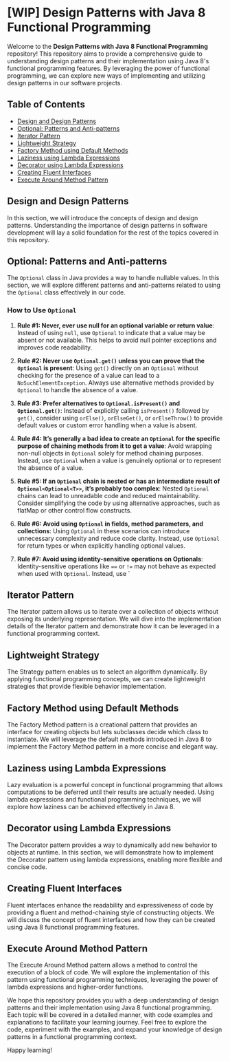 # [WIP] Design Patterns with Java 8 Functional Programming

Welcome to the **Design Patterns with Java 8 Functional Programming** repository! This repository aims to provide a comprehensive guide to understanding design patterns and their implementation using Java 8's functional programming features. By leveraging the power of functional programming, we can explore new ways of implementing and utilizing design patterns in our software projects.

## Table of Contents

- [Design and Design Patterns](#design-and-design-patterns)
- [Optional: Patterns and Anti-patterns](#optional-patterns-and-anti-patterns)
- [Iterator Pattern](#iterator-pattern)
- [Lightweight Strategy](#lightweight-strategy)
- [Factory Method using Default Methods](#factory-method-using-default-methods)
- [Laziness using Lambda Expressions](#laziness-using-lambda-expressions)
- [Decorator using Lambda Expressions](#decorator-using-lambda-expressions)
- [Creating Fluent Interfaces](#creating-fluent-interfaces)
- [Execute Around Method Pattern](#execute-around-method-pattern)

## Design and Design Patterns

In this section, we will introduce the concepts of design and design patterns. Understanding the importance of design patterns in software development will lay a solid foundation for the rest of the topics covered in this repository.

## Optional: Patterns and Anti-patterns

The `Optional` class in Java provides a way to handle nullable values. In this section, we will explore different patterns and anti-patterns related to using the `Optional` class effectively in our code.
### How to Use `Optional`

1. **Rule #1: Never, ever use null for an optional variable or return value**: Instead of using `null`, use `Optional` to indicate that a value may be absent or not available. This helps to avoid null pointer exceptions and improves code readability.

2. **Rule #2: Never use `Optional.get()` unless you can prove that the `Optional` is present**: Using `get()` directly on an `Optional` without checking for the presence of a value can lead to a `NoSuchElementException`. Always use alternative methods provided by `Optional` to handle the absence of a value.

3. **Rule #3: Prefer alternatives to `Optional.isPresent()` and `Optional.get()`**: Instead of explicitly calling `isPresent()` followed by `get()`, consider using `orElse()`, `orElseGet()`, or `orElseThrow()` to provide default values or custom error handling when a value is absent.

4. **Rule #4: It’s generally a bad idea to create an `Optional` for the specific purpose of chaining methods from it to get a value**: Avoid wrapping non-null objects in `Optional` solely for method chaining purposes. Instead, use `Optional` when a value is genuinely optional or to represent the absence of a value.

5. **Rule #5: If an `Optional` chain is nested or has an intermediate result of `Optional<Optional<T>>`, it’s probably too complex**: Nested `Optional` chains can lead to unreadable code and reduced maintainability. Consider simplifying the code by using alternative approaches, such as flatMap or other control flow constructs.

6. **Rule #6: Avoid using `Optional` in fields, method parameters, and collections**: Using `Optional` in these scenarios can introduce unnecessary complexity and reduce code clarity. Instead, use `Optional` for return types or when explicitly handling optional values.

7. **Rule #7: Avoid using identity-sensitive operations on Optionals**: Identity-sensitive operations like `==` or `!=` may not behave as expected when used with `Optional`. Instead, use `

## Iterator Pattern

The Iterator pattern allows us to iterate over a collection of objects without exposing its underlying representation. We will dive into the implementation details of the Iterator pattern and demonstrate how it can be leveraged in a functional programming context.

## Lightweight Strategy

The Strategy pattern enables us to select an algorithm dynamically. By applying functional programming concepts, we can create lightweight strategies that provide flexible behavior implementation.

## Factory Method using Default Methods

The Factory Method pattern is a creational pattern that provides an interface for creating objects but lets subclasses decide which class to instantiate. We will leverage the default methods introduced in Java 8 to implement the Factory Method pattern in a more concise and elegant way.

## Laziness using Lambda Expressions

Lazy evaluation is a powerful concept in functional programming that allows computations to be deferred until their results are actually needed. Using lambda expressions and functional programming techniques, we will explore how laziness can be achieved effectively in Java 8.

## Decorator using Lambda Expressions

The Decorator pattern provides a way to dynamically add new behavior to objects at runtime. In this section, we will demonstrate how to implement the Decorator pattern using lambda expressions, enabling more flexible and concise code.

## Creating Fluent Interfaces

Fluent interfaces enhance the readability and expressiveness of code by providing a fluent and method-chaining style of constructing objects. We will discuss the concept of fluent interfaces and how they can be created using Java 8 functional programming features.

## Execute Around Method Pattern

The Execute Around Method pattern allows a method to control the execution of a block of code. We will explore the implementation of this pattern using functional programming techniques, leveraging the power of lambda expressions and higher-order functions.

We hope this repository provides you with a deep understanding of design patterns and their implementation using Java 8 functional programming. Each topic will be covered in a detailed manner, with code examples and explanations to facilitate your learning journey. Feel free to explore the code, experiment with the examples, and expand your knowledge of design patterns in a functional programming context.

Happy learning!


